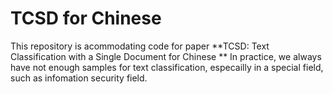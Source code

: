 # TCSD for Chinese

This repository is acommodating code for paper **TCSD: Text Classification with a Single Document  for Chinese **
In practice, we always have not enough samples for text classification, especailly in a special field, such as infomation security field.
